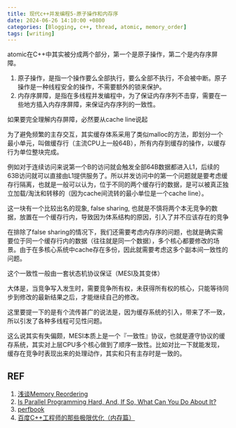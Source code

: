 ```yaml
---
title: 现代c++并发编程5-原子操作和内存序
date: 2024-06-26 14:10:00 +0800
categories: [Blogging, c++, thread, atomic, memory_order]
tags: [writing]
---
```


atomic在C++中其实被分成两个部分，第一个是原子操作，第二个是内存序屏障。

1. 原子操作，是指一个操作要么全部执行，要么全部不执行，不会被中断。原子操作是一种线程安全的操作，不需要额外的锁来保护。
2. 内存序屏障，是指在多线程并发编程中，为了保证内存序列不击穿，需要在一些地方插入内存序屏障，来保证内存序列的一致性。

如果要完全理解内存屏障，必然要从cache line说起

为了避免频繁的主存交互，其实缓存体系采用了类似malloc的方法，即划分一个最小单元，叫做缓存行（主流CPU上一般64B），所有内存到缓存的操作，以缓存行为单位整块完成。

例如对于连续访问来说第一个B的访问就会触发全部64B数据都进入L1，后续的63B访问就可以直接由L1提供服务了。所以并发访问中的第一个问题就是要考虑缓存行隔离，也就是一般可以认为，位于不同的两个缓存行的数据，是可以被真正独立加载/淘汰和转移的（因为cache间流转的最小单位是一个cache line）。

这一块有一个比较出名的现象, false sharing, 也就是不慎将两个本无竞争的数据，放置在一个缓存行内，导致因为体系结构的原因，引入了并不应该存在的竞争

在排除了false sharing的情况下，我们还需要考虑内存序的问题，也就是确实需要位于同一个缓存行内的数据（往往就是同一个数据），多个核心都要修改的场景。由于在多核心系统中cache存在多份，因此就需要考虑这多个副本间一致性的问题。

这个一致性一般由一套状态机协议保证（MESI及其变体）

大体是，当竞争写入发生时，需要竞争所有权，未获得所有权的核心，只能等待同步到修改的最新结果之后，才能继续自己的修改。

这里要提一下的是有个流传甚广的说法是，因为缓存系统的引入，带来了不一致，所以引发了各种多线程可见性问题。

这么说其实有失偏颇，MESI本质上是一个『一致性』协议，也就是遵守协议的缓存系统，其实对上层CPU多个核心做到了顺序一致性。比如对比一下就能发现，缓存在竞争时表现出来的处理动作，其实和只有主存时是一致的。



## REF

1. [浅谈Memory Reordering](http://dreamrunner.org/blog/2014/06/28/qian-tan-memory-reordering/)
2. [Is Parallel Programming Hard, And, If So, What Can You Do About It?](https://github.com/paulmckrcu/perfbook)
3. [perfbook](https://cdn.kernel.org/pub/linux/kernel/people/paulmck/perfbook/perfbook.html)
4. [百度C++工程师的那些极限优化（内存篇）](https://mp.weixin.qq.com/s/wF4M2pqlVq7KljaHAruRug)
